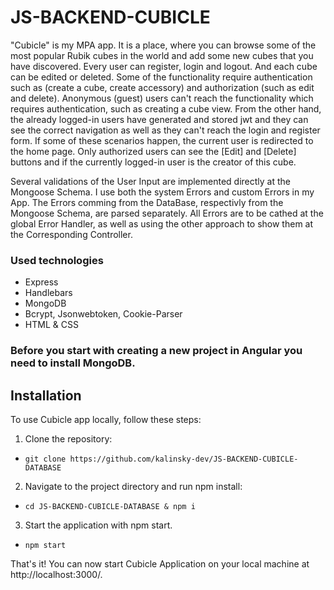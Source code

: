 # JS-BACKEND-CUBICLE

"Cubicle" is my MPA app. It is a place, where you can browse some of the most popular Rubik cubes in the world and add some new cubes that you have discovered.
Every user can register, login and logout. And each cube can be edited or deleted. Some of the functionality require authentication such as (create a cube, create accessory) and authorization (such as edit and delete). Anonymous (guest) users can't reach the functionality which requires authentication, such as creating a cube view. From the other hand, the already logged-in users have generated and stored jwt and they can see the correct navigation as well as they can't reach the login and register form. If some of these scenarios happen, the current user is redirected to the home page. Only authorized users can see the [Edit] and [Delete] buttons and if the currently logged-in user is the creator of this cube.

Several validations of the User Input are implemented directly at the Mongoose Schema.
I use both the system Errors and custom Errors in my App. The Errors comming from the DataBase, respectivly from the Mongoose Schema, are parsed separately. All Errors are to be cathed at the global Error Handler, as well as using the other approach to show them at the Corresponding Controller.

### Used technologies

- Express
- Handlebars
- MongoDB
- Bcrypt, Jsonwebtoken, Cookie-Parser
- HTML & CSS

### Before you start with creating a new project in Angular you need to install MongoDB.

## Installation

To use Cubicle app locally, follow these steps:

1.  Clone the repository:

- `git clone https://github.com/kalinsky-dev/JS-BACKEND-CUBICLE-DATABASE`

2.  Navigate to the project directory and run npm install:

- `cd JS-BACKEND-CUBICLE-DATABASE & npm i`

3.  Start the application with npm start.

- `npm start`

That's it! You can now start Cubicle Application on your local machine at http://localhost:3000/.
